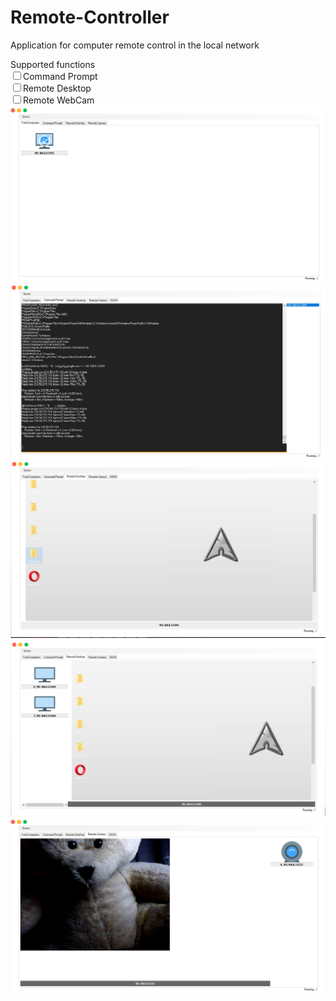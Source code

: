 # Remote-Controller
Application for computer remote control in the local network

Supported functions <br>
   <input type="checkbox" name="option2" value="a2">Command Prompt<Br>
   <input type="checkbox" name="option2" value="a2">Remote Desktop<Br>
   <input type="checkbox" name="option2" value="a2">Remote WebCam<Br>
 <img src="screenshots/home.png" alt="home">
  <img src="screenshots/commandprompt.png" alt="home">
   <img src="screenshots/screen1.png" alt="home">
    <img src="screenshots/displayes.png" alt="home">
     <img src="screenshots/webcambear.png" alt="home">
